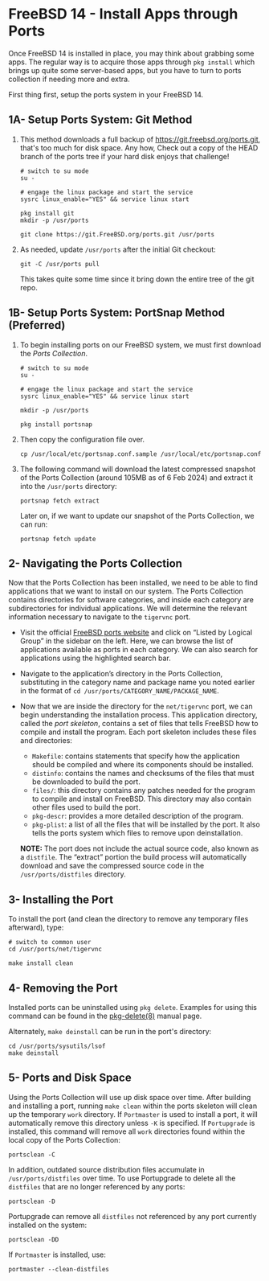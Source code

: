 # FreeBSD 14 - Install Apps through Ports



Once FreeBSD 14 is installed in place, you may think about grabbing some apps. The regular way is to acquire those apps through `pkg install` which brings up quite some server-based apps, but you have to turn to ports collection if needing more and extra.



First thing first, setup the ports system in your FreeBSD 14.



## 1A- Setup Ports System: Git Method



1. This method downloads a full backup of https://git.freebsd.org/ports.git, that's too much for disk space. Any how, Check out a copy of the HEAD branch of the ports tree if your hard disk enjoys that challenge!

   ```
   # switch to su mode
   su -
   
   # engage the linux package and start the service
   sysrc linux_enable="YES" && service linux start
   
   pkg install git
   mkdir -p /usr/ports
   
   git clone https://git.FreeBSD.org/ports.git /usr/ports
   ```

   

2. As needed, update `/usr/ports` after the initial Git checkout:

   ```
   git -C /usr/ports pull
   ```

   This takes quite some time since it bring down the entire tree of the git repo.



## 1B- Setup Ports System: PortSnap Method (Preferred)



1. To begin installing ports on our FreeBSD system, we must first download the *Ports Collection*. 

   ```
   # switch to su mode
   su -
   
   # engage the linux package and start the service
   sysrc linux_enable="YES" && service linux start
   
   mkdir -p /usr/ports
   
   pkg install portsnap
   ```

   

2. Then copy the configuration file over.

   ```
   cp /usr/local/etc/portsnap.conf.sample /usr/local/etc/portsnap.conf
   ```

   

3. The following command will download the latest compressed snapshot of the Ports Collection (around 105MB as of 6 Feb 2024) and extract it into the `/usr/ports` directory:

   ```
   portsnap fetch extract
   ```

   Later on, if we want to update our snapshot of the Ports Collection, we can run:

   ```
   portsnap fetch update
   ```




## 2- Navigating the Ports Collection



Now that the Ports Collection has been installed, we need to be able to find applications that we want to install on our system. The Ports Collection contains directories for software categories, and inside each category are subdirectories for individual applications. We will determine the relevant information necessary to navigate to the `tigervnc` port.

- Visit the official [FreeBSD ports website](https://www.freebsd.org/ports/) and click on “Listed by Logical Group” in the sidebar on the left. Here, we can browse the list of applications available as ports in each category. We can also search for applications using the highlighted search bar.

- Navigate to the application’s directory in the Ports Collection, substituting in the category name and package name you noted earlier in the format of `cd /usr/ports/CATEGORY_NAME/PACKAGE_NAME`.

- Now that we are inside the directory for the `net/tigervnc` port, we can begin understanding the installation process. This application directory, called the *port skeleton*, contains a set of files that tells FreeBSD how to compile and install the program. Each port skeleton includes these files and directories:

  - `Makefile`: contains statements that specify how the application should be compiled and where its components should be installed.
  - `distinfo`: contains the names and checksums of the files that must be downloaded to build the port.
  - `files/`: this directory contains any patches needed for the program to compile and install on FreeBSD. This directory may also contain other files used to build the port.
  - `pkg-descr`: provides a more detailed description of the program.
  - `pkg-plist`: a list of all the files that will be installed by the port. It also tells the ports system which files to remove upon deinstallation.

  **NOTE:** The port does not include the actual source code, also known as a `distfile`. The “extract” portion the build process will automatically download and save the compressed source code in the `/usr/ports/distfiles` directory.

  

## 3- Installing the Port



To install the port (and clean the directory to remove any temporary files afterward), type:

```
# switch to common user
cd /usr/ports/net/tigervnc

make install clean
```



## 4- Removing the Port

Installed ports can be uninstalled using `pkg delete`. Examples for using this command can be found in the [pkg-delete(8)](https://man.freebsd.org/cgi/man.cgi?query=pkg-delete&sektion=8&format=html) manual page.

Alternately, `make deinstall` can be run in the port's directory:

```
cd /usr/ports/sysutils/lsof
make deinstall
```



## 5- Ports and Disk Space

Using the Ports Collection will use up disk space over time. After building and installing a port, running `make clean` within the ports skeleton will clean up the temporary `work` directory. If `Portmaster` is used to install a port, it will automatically remove this directory unless `-K` is specified. If `Portupgrade` is installed, this command will remove all `work` directories found within the local copy of the Ports Collection:

```
portsclean -C
```

In addition, outdated source distribution files accumulate in `/usr/ports/distfiles` over time. To use Portupgrade to delete all the `distfiles` that are no longer referenced by any ports:

```
portsclean -D
```

Portupgrade can remove all `distfiles` not referenced by any port currently installed on the system:

```
portsclean -DD
```

If `Portmaster` is installed, use:

```
portmaster --clean-distfiles
```



